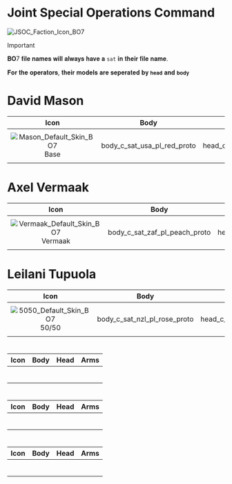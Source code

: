 # Joint Special Operations Command

![JSOC_Faction_Icon_BO7](https://github.com/user-attachments/assets/3c76fc9f-810c-459a-8cca-0c371082b42e)

> [!IMPORTANT]
> 
>𝐁𝐎7 𝐟𝐢𝐥𝐞 𝐧𝐚𝐦𝐞𝐬 𝐰𝐢𝐥𝐥 𝐚𝐥𝐰𝐚𝐲𝐬 𝐡𝐚𝐯𝐞 𝐚 `sat` 𝐢𝐧 𝐭𝐡𝐞𝐢𝐫 𝐟𝐢𝐥𝐞 𝐧𝐚𝐦𝐞.
>
> 𝐅𝐨𝐫 𝐭𝐡𝐞 𝐨𝐩𝐞𝐫𝐚𝐭𝐨𝐫𝐬, 𝐭𝐡𝐞𝐢𝐫 𝐦𝐨𝐝𝐞𝐥𝐬 𝐚𝐫𝐞 𝐬𝐞𝐩𝐞𝐫𝐚𝐭𝐞𝐝 𝐛𝐲 `𝐡𝐞𝐚𝐝` 𝐚𝐧𝐝 `𝐛𝐨𝐝𝐲`
>

# David Mason

| Icon | Body | Head | Arms
| :--: | :--: | :--: | :--:
| | | | | 
 ![Mason_Default_Skin_BO7](https://github.com/user-attachments/assets/c2878671-d099-4b59-8016-54d4686878c0)<br> Base | body_c_sat_usa_pl_red_proto | head_c_sat_usa_pl_red_proto | vm_c_sat_usa_pl_red_proto |
| | | | | 

# Axel Vermaak

| Icon | Body | Head | Arms
| :--: | :--: | :--: | :--:
| | | | | 
![Vermaak_Default_Skin_BO7](https://github.com/user-attachments/assets/d060ff4a-4c5f-46e0-9f4c-c1f4a3befbda) <br> Vermaak | body_c_sat_zaf_pl_peach_proto | head_c_sat_zaf_pl_peach_proto | vm_c_sat_zaf_pl_peach_proto |
| | | | | 



# Leilani Tupuola

| Icon | Body | Head | Arms
| :--: | :--: | :--: | :--:
| | | | | 
![5050_Default_Skin_BO7](https://github.com/user-attachments/assets/8e7dba35-8b69-4bd2-94a8-4369d4bbec53) <br> 50/50 | body_c_sat_nzl_pl_rose_proto | head_c_sat_nzl_pl_rose_proto | vm_c_sat_nzl_pl_rose_proto |
| | | | | 



# 

| Icon | Body | Head | Arms
| :--: | :--: | :--: | :--:
| | | | | 
|  <br> | |  |  |
| | | | | 


# 

| Icon | Body | Head | Arms
| :--: | :--: | :--: | :--:
| | | | | 
|  <br> | |  |  |
| | | | | 

# 

| Icon | Body | Head | Arms
| :--: | :--: | :--: | :--:
| | | | | 
|  <br> | |  |  |
| | | | | 


